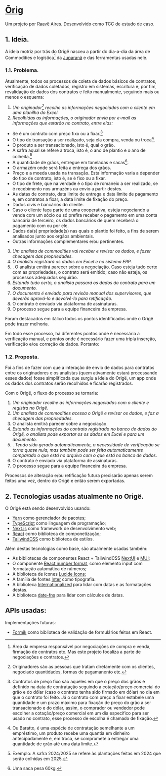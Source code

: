 # [Ōrig ](https://github.com/raave-aires/orig)
Um projeto por [Raavë Aires](https://github.com/raave-aires). Desenvolvido como TCC de estudo de caso.

## 1. Ideia.
A ideia motriz por trás do Origë nasceu a partir do dia-a-dia da área de Commodities e logística[^1] da [Juparanã](http://juparana.com.br) e das ferramentas usadas nele. 

### 1.1. Problema. 
Atualmente, todos os processos de coleta de dados básicos de contratos, verificação de dados coletados, registro em sistemas, escritura e, por fim, revalidação de dados dos contratos e feito manualmente, seguindo mais ou menos o esquema:  
1.  *Um originador[^2] recolhe as informações negociadas com o cliente em uma planilha do Excel.*
2. *Recolhidas as informações, o originador envia por e-mail as informações que estarão no contrato, entre elas:*
- Se é um contrato com preço fixo ou a fixar.[^3]
- O tipo de transação a ser realizado, seja ela compra, venda ou troca[^4].
- O produto a ser transacionado, isto é, qual o grão.
- A safra aqual se refere a troca, isto é, o ano de plantio e o ano de colheita.[^5]
- A quantidade de grãos, entregue em toneladas e sacas[^6].
- O armazém onde será feita a entrega dos grãos.
- Preço e a moeda usada na transação. Esta informação varia a depender do tipo de contrato, isto é, se é fixo ou a fixar.
- O tipo de frete, que na verdade é o tipo de romaneio a ser realizado, se é recebimento nos armazéns ou envio a partir destes.
- As datas de contrato, data limite de entrega e data limite de pagamento e, em contratos a fixar, a data limite de fixação do preço.
- Dados civis e bancários do cliente.
- Caso o cliente faça parte de uma cooperativa, esteja negociando a venda com um sócio ou só prefira receber o pagamento em uma conta bancária de terceiro, os dados bancários de quem receberá o pagamento com ou por ele.
- Dados da(s) propriedade(s) nas quais o plantio foi feito, a fins de serem analisados junto aos orgãos ambientais.
- Outras informações complementares e/ou pertinentes.
3. *Um analista de commodities vai receber e revisar os dados, e fazer checagem das propriedades.*
4. *O analista registrará os dados em Excel e no sistema ERP.*
5. . O analista emitirá parecer sobre a negociação. Caso esteja tudo certo com as propriedades, o contrato será emitido; caso não esteja, os processos adequados seguirão.
6. *Estando tudo certo, o analista passará os dados do contrato para um documento.*
7. *O documento é enviado para revisão manual dos supervisores, que deverão aprová-lo e devolvê-lo para retificação.*
8. O contrato é enviado via plataforma de assinaturas.
9. O processo segue para a equipe financeira da empresa.

Foram destacados em itálico todos os pontos identificados onde o Origë pode trazer melhoria.

Em todo esse processo, há diferentes pontos onde é necessária a verificação manual, e pontos onde é necessário fazer uma tripla inserção, verificação e/ou correção de dados. Portanto:

### 1.2. Proposta.
Foi a fins de fazer com que a interação de envio de dados para contratos entre os originadores e os analistas (quem ativamente estará processando esses dados) fosse simplificada que surgiu a ideia do Origë, um app onde os dados dos contratos serão recolhidos e ficarão registrados. 

Com o Origë, o fluxo do processo se tornaria: 
1.  *Um originador recolhe as informações negociadas com o cliente e registra no Origë.*
2. *Um analista de commodities acessa o Origë e revisar os dados, e faz a checagem das propriedades.*
3. O analista emitirá parecer sobre a negociação. 
4. *Estando as informações do contrato registrada no banco de dados do Origë, o analista pode exportar os os dados em Excel e para um documento.*
5. . *Tendo sido gerado automaticamente, a necessidade de verificação se torna quase nula, mas também pode ser feita automaticamente comparado o que está no arquivo com o que está no banco de dados.*
6. O contrato é enviado via plataforma de assinaturas.
7. O processo segue para a equipe financeira da empresa.

Processos de alteração e/ou retificação futura precisarão apenas serem feitos uma vez, dentro do Origë e então serem exportadas.

## 2. Tecnologias usadas atualmente no Origë.
O Origë está sendo desenvolvido usando: 
- [Yarn](https://yarnpkg.com) como gerenciador de pacotes;
- [TypeScript](https://www.typescriptlang.org) como linguagem de programação;
- [Next.js](https://nextjs.org) como framework de desenvolvimento web;
- [React](https://react.dev) como biblioteca de componetização;
- [TailwindCSS](https://tailwindcss.com) como biblioteca de estilos.

Além destas tecnologias como base, são atualmente usadas também:
- As bibliotecas de componentes React + TailwindCSS [NextUI](https://nextui.org) e [MUI](https://mui.com);
- O componente [React number format](https://s-yadav.github.io/react-number-format/docs/intro/), como elemento input com formatação automática de números;
- A biblioteca de ícones [Lucide Icons](https://lucide.dev/icons/);
- A família de fontes [Inter](https://rsms.me/inter) como tipografia.
- A biblioteca [Internationalized](https://react-spectrum.adobe.com/internationalized/date/index.html) para lidar com datas e as formatações destas.
- A biblioteca [date-fns](https://date-fns.org) para lidar com cálculos de datas.

APIs usadas:
- 

Implementações futuras:
- [Formik](https://formik.org) como biblioteca de validação de formulários feitos em React.
   
[^1]: Área da empresa responsável por negociações de compra e venda, firmação de contratos etc. Mas este projeto focaliza a parte de negociações e contratos.
[^2]: Originadores são as pessoas que tratam diretamente com os clientes, negociado quantidades, formas de pagamanento etc.
[^3]: Contratos de preço fixo são aqueles em que o preço dos grãos é definido na data de contratação seguindo a cotação/preço comercial do grão e do dólar (caso o contrato tenha sido firmado em dólar) no dia em que o contrato foi feito. Já o contrato com preço a fixar estabele uma quantidade e um prazo máximo para fixação de preço do grão a ser transacionado e do dólar, assim, o comprador ou vendedor pode escolher a cotação/preço comercial em um dia específico para ser usado no contrato, esse processo de escolha é chamado de fixação.
[^4]: Ou Baratto, é uma espécie de contratação semelhante a um empréstimo, um produto recebe uma quantia em dinheiro antecipadamente e, em troca, se compromete a entregar uma quantidade de grão até uma data limite.
[^5]: Exemplo: A safra 2024/2025 se refere às plantações feitas em 2024 que serão colhidas em 2025.
[^6]: Uma saca pesa 60kg.
